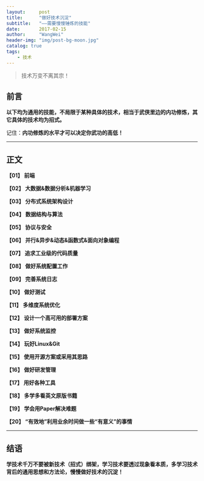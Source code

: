 ```yaml
---
layout:     post
title:      "做好技术沉淀"
subtitle:   "——需要慢慢锤炼的技能"
date:       2017-02-15
author:     "WangWei"
header-img: "img/post-bg-moon.jpg"
catalog: true
tags:
    - 技术
---
```



> 技术万变不离其宗！

## 前言

**以下均为通用的技能，不局限于某种具体的技术，相当于武侠里边的内功修炼，其它具体的技术均为招式。**

记住：**内功修炼的水平才可以决定你武功的高低！**

---

## 正文

**【01】 前端**

**【02】 大数据&数据分析&机器学习**

**【03】 分布式系统架构设计**

**【04】 数据结构与算法**

**【05】 协议与安全**

**【06】 并行&异步&动态&函数式&面向对象编程**

**【07】 追求工业级的代码质量**

**【08】 做好系统配置工作**

**【09】 完善系统日志**

**【10】 做好测试**

**【11】 多维度系统优化**

**【12】 设计一个高可用的部署方案**

**【13】 做好系统监控**

**【14】 玩好Linux&Git**

**【15】 使用开源方案或采用其思路**

**【16】 做好研发管理**

**【17】 用好各种工具**

**【18】 多学多看英文原版书籍**

**【19】 学会用Paper解决难题**

**【20】 “有效地”利用业余时间做一些“有意义”的事情**

---

## 结语

**学技术千万不要被新技术（招式）绑架，学习技术要透过现象看本质，多学习技术背后的通用思想和方法论，慢慢做好技术的沉淀！**
